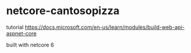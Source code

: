 # netcore-cantosopizza

tutorial
https://docs.microsoft.com/en-us/learn/modules/build-web-api-aspnet-core

built with netcore 6
